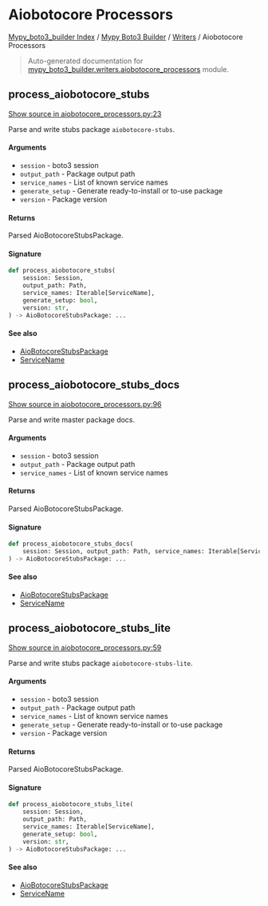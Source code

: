 # Aiobotocore Processors

[Mypy_boto3_builder Index](../../README.md#mypy_boto3_builder-index) /
[Mypy Boto3 Builder](../index.md#mypy-boto3-builder) /
[Writers](./index.md#writers) /
Aiobotocore Processors

> Auto-generated documentation for [mypy_boto3_builder.writers.aiobotocore_processors](https://github.com/youtype/mypy_boto3_builder/blob/main/mypy_boto3_builder/writers/aiobotocore_processors.py) module.

## process_aiobotocore_stubs

[Show source in aiobotocore_processors.py:23](https://github.com/youtype/mypy_boto3_builder/blob/main/mypy_boto3_builder/writers/aiobotocore_processors.py#L23)

Parse and write stubs package `aiobotocore-stubs`.

#### Arguments

- `session` - boto3 session
- `output_path` - Package output path
- `service_names` - List of known service names
- `generate_setup` - Generate ready-to-install or to-use package
- `version` - Package version

#### Returns

Parsed AioBotocoreStubsPackage.

#### Signature

```python
def process_aiobotocore_stubs(
    session: Session,
    output_path: Path,
    service_names: Iterable[ServiceName],
    generate_setup: bool,
    version: str,
) -> AioBotocoreStubsPackage: ...
```

#### See also

- [AioBotocoreStubsPackage](../structures/aiobotocore_stubs_package.md#aiobotocorestubspackage)
- [ServiceName](../service_name.md#servicename)



## process_aiobotocore_stubs_docs

[Show source in aiobotocore_processors.py:96](https://github.com/youtype/mypy_boto3_builder/blob/main/mypy_boto3_builder/writers/aiobotocore_processors.py#L96)

Parse and write master package docs.

#### Arguments

- `session` - boto3 session
- `output_path` - Package output path
- `service_names` - List of known service names

#### Returns

Parsed AioBotocoreStubsPackage.

#### Signature

```python
def process_aiobotocore_stubs_docs(
    session: Session, output_path: Path, service_names: Iterable[ServiceName]
) -> AioBotocoreStubsPackage: ...
```

#### See also

- [AioBotocoreStubsPackage](../structures/aiobotocore_stubs_package.md#aiobotocorestubspackage)
- [ServiceName](../service_name.md#servicename)



## process_aiobotocore_stubs_lite

[Show source in aiobotocore_processors.py:59](https://github.com/youtype/mypy_boto3_builder/blob/main/mypy_boto3_builder/writers/aiobotocore_processors.py#L59)

Parse and write stubs package `aiobotocore-stubs-lite`.

#### Arguments

- `session` - boto3 session
- `output_path` - Package output path
- `service_names` - List of known service names
- `generate_setup` - Generate ready-to-install or to-use package
- `version` - Package version

#### Returns

Parsed AioBotocoreStubsPackage.

#### Signature

```python
def process_aiobotocore_stubs_lite(
    session: Session,
    output_path: Path,
    service_names: Iterable[ServiceName],
    generate_setup: bool,
    version: str,
) -> AioBotocoreStubsPackage: ...
```

#### See also

- [AioBotocoreStubsPackage](../structures/aiobotocore_stubs_package.md#aiobotocorestubspackage)
- [ServiceName](../service_name.md#servicename)
